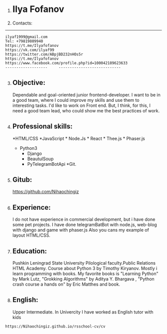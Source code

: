 1.   Ilya Fofanov
     ============
2.  Contacts:
  -------------------     ----------------------------
    ilyaf1999@gmail.com
    Tel: +79819809940
    https://t.me/Ilyafofanov
    https://vk.com/ilyaf99
    https://twitter.com/ABpjBD232nHOs5r
    https://t.me/Ilyafofanov
    https://www.facebook.com/profile.php?id=100042189623633
    -------------------     ----------------------------
3.  Objective:
    ----------
	Dependable and goal-oriented junior frontend-developer. I want to be in a good team, where I could improve my skills and use them to interesting tasks. I'd like to work on Front end. But, I think, for this, I need a good team lead, who could show me the best practices of work.
4.  Professional skills:
    ----------
    *HTML/CSS
    *JavaScript
    	* Node.Js
    	* React
    	* Thee.js
    	* Phaser.js
	* Python3
	    * Django
	    * BeautulSoup
	    * PyTelegramBotApi
	*Git.  
5.  Gitub:
    ----------
    https://github.com/Nihaochingiz

6.  Experience:
    ----------
    I do not have experience in commercial development, but i have done some pet projects. I have done telegramBatBot with node.js, web-blog with django and game with phaser.js     Also you cans my example of layout HTML/CSS. 
 7. Education:
    ----------
    Pushkin Leningrad State University
    Pilological faculty.Public Relations
    HTML Academy. Course about Python 3 by Timothy Kiryanov. Mostly i learn programming with books. My favorite books is "Learning Python" by Mark Lutz, "Grokking Algorithms" by     Aditya Y. Bhargava , "Python crash course a hands on" by Eric Matthes and book.
  8. English:
     ----------
     Upper Intermediate. 
     In Univercity I have worked as English tutor with kids
  
  
  	https://Nihaochingiz.github.io/rsschool-cv/cv

 
